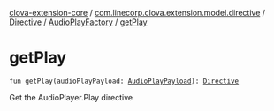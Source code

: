 [clova-extension-core](../../../index.md) / [com.linecorp.clova.extension.model.directive](../../index.md) / [Directive](../index.md) / [AudioPlayFactory](index.md) / [getPlay](./get-play.md)

# getPlay

`fun getPlay(audioPlayPayload: `[`AudioPlayPayload`](../../../com.linecorp.clova.extension.model.payload/-audio-play-payload/index.md)`): `[`Directive`](../index.md)

Get the AudioPlayer.Play directive

